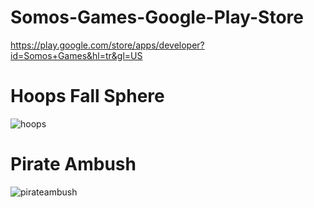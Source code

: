 # Somos-Games-Google-Play-Store
https://play.google.com/store/apps/developer?id=Somos+Games&hl=tr&gl=US
# Hoops Fall Sphere
![hoops](https://user-images.githubusercontent.com/59628395/115901573-0e663500-a46a-11eb-9740-5901636d4444.png)
# Pirate Ambush
![pirateambush](https://user-images.githubusercontent.com/59628395/115901579-0efecb80-a46a-11eb-8d22-87bf9e39ed49.png)
